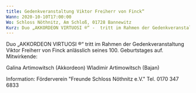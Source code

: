 ```yaml
---
title: Gedenkveranstaltung Viktor Freiherr von Finck“
Wann: 2020-10-10T17:00:00
Wo: Schloss Nöthnitz, Am Schloß, 01728 Bannewitz
Kurz: Duo „AKKORDEON VIRTUOSI ®“ -  tritt im Rahmen der Gedenkveranstaltung Viktor Freiherr von Finck anlässlich seines 100. Geburtstages auf  -  Für mehr Information klicken Sie bitte hier…
---
```


Duo „AKKORDEON VIRTUOSI ®“
 tritt im Rahmen der Gedenkveranstaltung Viktor Freiherr von Finck anlässlich seines 100. Geburtstages auf.
Mitwirkende:

Galina Artimowitsch (Akkordeon)
Wladimir Artimowitsch (Bajan)


Information:
		Förderverein "Freunde Schloss Nöthnitz e.V." 
Tel. 0170 347 6833